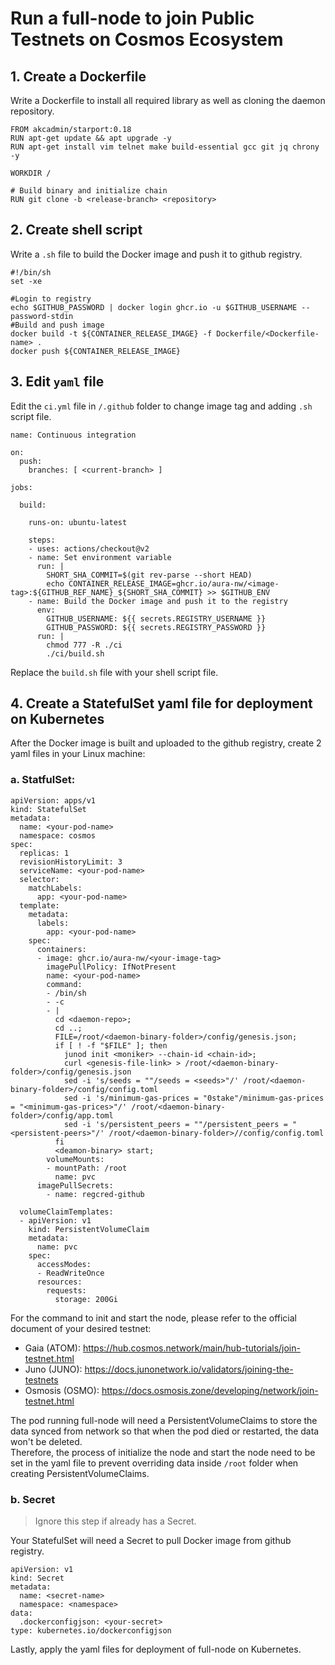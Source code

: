 # Run a full-node to join Public Testnets on Cosmos Ecosystem

## 1. Create a Dockerfile
Write a Dockerfile to install all required library as well as cloning the daemon repository.
```
FROM akcadmin/starport:0.18
RUN apt-get update && apt upgrade -y
RUN apt-get install vim telnet make build-essential gcc git jq chrony -y

WORKDIR /

# Build binary and initialize chain
RUN git clone -b <release-branch> <repository>
```

## 2. Create shell script
Write a `.sh` file to build the Docker image and push it to github registry.
```
#!/bin/sh
set -xe

#Login to registry
echo $GITHUB_PASSWORD | docker login ghcr.io -u $GITHUB_USERNAME --password-stdin
#Build and push image
docker build -t ${CONTAINER_RELEASE_IMAGE} -f Dockerfile/<Dockerfile-name> .
docker push ${CONTAINER_RELEASE_IMAGE}
```

## 3. Edit `yaml` file
Edit the `ci.yml` file in `/.github` folder to change image tag and adding `.sh` script file.
```
name: Continuous integration

on:
  push:
    branches: [ <current-branch> ]

jobs:

  build:

    runs-on: ubuntu-latest

    steps:
    - uses: actions/checkout@v2
    - name: Set environment variable
      run: |
        SHORT_SHA_COMMIT=$(git rev-parse --short HEAD)
        echo CONTAINER_RELEASE_IMAGE=ghcr.io/aura-nw/<image-tag>:${GITHUB_REF_NAME}_${SHORT_SHA_COMMIT} >> $GITHUB_ENV
    - name: Build the Docker image and push it to the registry
      env:
        GITHUB_USERNAME: ${{ secrets.REGISTRY_USERNAME }}
        GITHUB_PASSWORD: ${{ secrets.REGISTRY_PASSWORD }}
      run: |
        chmod 777 -R ./ci
        ./ci/build.sh
```
Replace the `build.sh` file with your shell script file.

## 4. Create a StatefulSet yaml file for deployment on Kubernetes
After the Docker image is built and uploaded to the github registry, create 2 yaml files in your Linux machine:

### a. StatfulSet:
```
apiVersion: apps/v1
kind: StatefulSet
metadata:
  name: <your-pod-name>
  namespace: cosmos
spec:
  replicas: 1
  revisionHistoryLimit: 3
  serviceName: <your-pod-name>
  selector:
    matchLabels:
      app: <your-pod-name>
  template:
    metadata:
      labels:
        app: <your-pod-name>
    spec:
      containers:
      - image: ghcr.io/aura-nw/<your-image-tag>
        imagePullPolicy: IfNotPresent
        name: <your-pod-name>
        command: 
        - /bin/sh
        - -c
        - |
          cd <daemon-repo>;
          cd ..;
          FILE=/root/<daemon-binary-folder>/config/genesis.json;
          if [ ! -f "$FILE" ]; then
            junod init <moniker> --chain-id <chain-id>;
            curl <genesis-file-link> > /root/<daemon-binary-folder>/config/genesis.json
            sed -i 's/seeds = ""/seeds = <seeds>"/' /root/<daemon-binary-folder>/config/config.toml
            sed -i 's/minimum-gas-prices = "0stake"/minimum-gas-prices = "<minimum-gas-prices>"/' /root/<daemon-binary-folder>/config/app.toml
            sed -i 's/persistent_peers = ""/persistent_peers = "<persistent-peers>"/' /root/<daemon-binary-folder>//config/config.toml
          fi
          <deamon-binary> start;
        volumeMounts:
        - mountPath: /root
          name: pvc
      imagePullSecrets:
        - name: regcred-github

  volumeClaimTemplates:
  - apiVersion: v1
    kind: PersistentVolumeClaim
    metadata:
      name: pvc
    spec:
      accessModes:
      - ReadWriteOnce
      resources:
        requests:
          storage: 200Gi
```
For the command to init and start the node, please refer to the official document of your desired testnet:

- Gaia (ATOM): https://hub.cosmos.network/main/hub-tutorials/join-testnet.html
- Juno (JUNO): https://docs.junonetwork.io/validators/joining-the-testnets
- Osmosis (OSMO): https://docs.osmosis.zone/developing/network/join-testnet.html

The pod running full-node will need a PersistentVolumeClaims to store the data synced from network so that when the pod died or restarted, the data won't be deleted. <br>
Therefore, the process of initialize the node and start the node need to be set in the yaml file to prevent overriding data inside `/root` folder when creating PersistentVolumeClaims.

### b. Secret
> Ignore this step if already has a Secret.

Your StatefulSet will need a Secret to pull Docker image from github registry.
```
apiVersion: v1
kind: Secret
metadata:
  name: <secret-name>
  namespace: <namespace>
data:
  .dockerconfigjson: <your-secret>
type: kubernetes.io/dockerconfigjson
```

Lastly, apply the yaml files for deployment of full-node on Kubernetes.